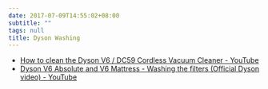 ```yaml
---
date: 2017-07-09T14:55:02+08:00
subtitle: ""
tags: null
title: Dyson Washing
---
```



- [How to clean the Dyson V6 / DC59 Cordless Vacuum Cleaner - YouTube](https://www.youtube.com/watch?v=TsuxZVDEryM)
- [Dyson V6 Absolute and V6 Mattress - Washing the filters (Official Dyson video) - YouTube](https://www.youtube.com/watch?v=Gxi6w7uMkF4)
